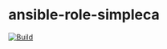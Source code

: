 # ansible-role-simpleca

[![Build](https://github.com/noveris-inf/ansible-role-simpleca/workflows/.github/workflows/build.yaml/badge.svg)](https://github.com/noveris-inf/ansible-role-simpleca/actions?query=workflow%3A.github%2Fworkflows%2Fbuild.yaml)


